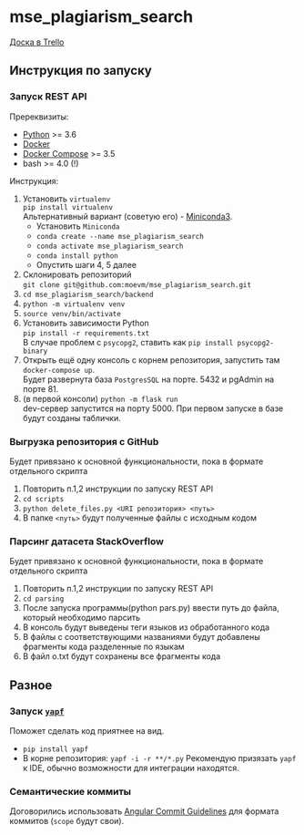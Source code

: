# mse_plagiarism_search

[Доска в Trello](https://trello.com/b/1opwXmzy)

## Инструкция по запуску
### Запуск REST API
Пререквизиты:
* [Python](https://www.python.org/) >= 3.6
* [Docker](https://docs.docker.com/get-docker/)
* [Docker Compose](https://docs.docker.com/compose/) >= 3.5
* bash >= 4.0 (!)

Инструкция:
1. Установить `virtualenv`  
`pip install virtualenv`  
Альтернативный вариант (советую его) - [Miniconda3](https://docs.conda.io/en/latest/miniconda.html).
    * Установить `Miniconda`
    * `conda create --name mse_plagiarism_search`
    * `conda activate mse_plagiarism_search`
    * `conda install python`
    * Опустить шаги 4, 5 далее
2. Склонировать репозиторий  
`git clone git@github.com:moevm/mse_plagiarism_search.git`
3. `cd mse_plagiarism_search/backend`
4. `python -m virtualenv venv`
5. `source venv/bin/activate`
6. Установить зависимости Python  
`pip install -r requirements.txt`  
В случае проблем с `psycopg2`, ставить как `pip install psycopg2-binary`  
7. Открыть ещё одну консоль с корнем репозитория, запустить там `docker-compose up`.  
Будет развернута база `PostgresSQL` на порте. 5432 и pgAdmin на порте 81.
8. (в первой консоли) `python -m flask run`  
dev-сервер запустится на порту 5000. При первом запуске в базе будут созданы таблички.

### Выгрузка репозитория с GitHub
Будет привязано к основной функциональности, пока в формате отдельного скрипта
1. Повторить п.1,2 инструкции по запуску REST API
2. `cd scripts`
3. `python delete_files.py <URI репозитория> <путь>`
4. В папке `<путь>` будут полученные файлы с исходным кодом

### Парсинг датасета StackOverflow
Будет привязано к основной функциональности, пока в формате отдельного скрипта

1. Повторить п.1,2 инструкции по запуску REST API
2. `cd parsing`
3. После запуска программы(python pars.py) ввести путь до файла, который необходимо парсить
4. В консоль будут выведены теги языков из обработанного кода
5. В файлы с соответствующими названиями будут добавлены фрагменты кода разделенные по языкам
6. В файл o.txt будут сохранены все фрагменты кода

## Разное
### Запуск [`yapf`](https://github.com/google/yapf)
Поможет сделать код приятнее на вид.
* `pip install yapf`
* В корне репозитория: `yapf -i -r **/*.py`
Рекомендую призязать `yapf` к IDE, обычно возможности для интеграции находятся.

### Семантические коммиты
Договорились использовать [Angular Commit Guidelines](https://github.com/angular/angular/blob/master/CONTRIBUTING.md#-commit-message-format) для формата коммитов (`scope` будут свои).
